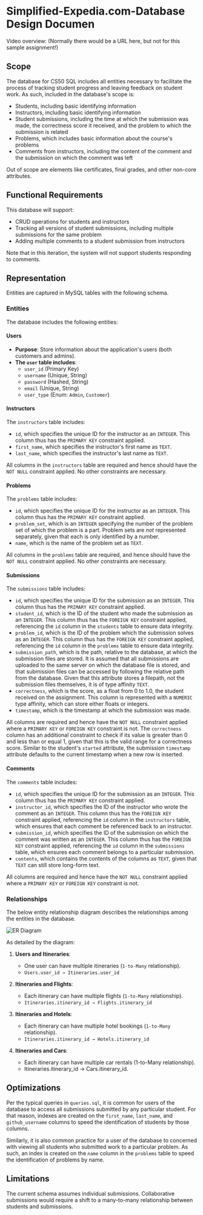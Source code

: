 # Simplified-Expedia.com-Database Design Documen

Video overview: (Normally there would be a URL here, but not for this sample assignment!)

## Scope

The database for CS50 SQL includes all entities necessary to facilitate the process of tracking student progress and leaving feedback on student work. As such, included in the database's scope is:

* Students, including basic identifying information
* Instructors, including basic identifying information
* Student submissions, including the time at which the submission was made, the correctness score it received, and the problem to which the submission is related
* Problems, which includes basic information about the course's problems
* Comments from instructors, including the content of the comment and the submission on which the comment was left

Out of scope are elements like certificates, final grades, and other non-core attributes.

## Functional Requirements

This database will support:

* CRUD operations for students and instructors
* Tracking all versions of student submissions, including multiple submissions for the same problem
* Adding multiple comments to a student submission from instructors

Note that in this iteration, the system will not support students responding to comments.

## Representation

Entities are captured in MySQL tables with the following schema.

### Entities

The database includes the following entities:

#### Users
  
- **Purpose**: Store information about the application's users (both customers and admins).  
- **The `user` table includes**:
  - `user_id` (Primary Key)
  - `username` (Unique, String)
  - `password` (Hashed, String)
  - `email` (Unique, String)
  - `user_type` (Enum: `Admin`, `Customer`)  
#### Instructors

The `instructors` table includes:

* `id`, which specifies the unique ID for the instructor as an `INTEGER`. This column thus has the `PRIMARY KEY` constraint applied.
* `first_name`, which specifies the instructor's first name as `TEXT`.
* `last_name`, which specifies the instructor's last name as `TEXT`.

All columns in the `instructors` table are required and hence should have the `NOT NULL` constraint applied. No other constraints are necessary.

#### Problems

The `problems` table includes:

* `id`, which specifies the unique ID for the instructor as an `INTEGER`. This column thus has the `PRIMARY KEY` constraint applied.
* `problem_set`, which is an `INTEGER` specifying the number of the problem set of which the problem is a part. Problem sets are *not* represented separately, given that each is only identified by a number.
* `name`, which is the name of the problem set as `TEXT`.

All columns in the `problems` table are required, and hence should have the `NOT NULL` constraint applied. No other constraints are necessary.

#### Submissions

The `submissions` table includes:

* `id`, which specifies the unique ID for the submission as an `INTEGER`. This column thus has the `PRIMARY KEY` constraint applied.
* `student_id`, which is the ID of the student who made the submission as an `INTEGER`. This column thus has the `FOREIGN KEY` constraint applied, referencing the `id` column in the `students` table to ensure data integrity.
* `problem_id`, which is the ID of the problem which the submission solves as an `INTEGER`. This column thus has the `FOREIGN KEY` constraint applied, referencing the `id` column in the `problems` table to ensure data integrity.
* `submission_path`, which is the path, relative to the database, at which the submission files are stored. It is assumed that all submissions are uploaded to the same server on which the database file is stored, and that submission files can be accessed by following the relative path from the database. Given that this attribute stores a filepath, not the submission files themselves, it is of type affinity `TEXT`.
* `correctness`, which is the score, as a float from 0 to 1.0, the student received on the assignment. This column is represented with a `NUMERIC` type affinity, which can store either floats or integers.
* `timestamp`, which is the timestamp at which the submission was made.

All columns are required and hence have the `NOT NULL` constraint applied where a `PRIMARY KEY` or `FOREIGN KEY` constraint is not. The `correctness` column has an additional constraint to check if its value is greater than 0 and less than or equal 1, given that this is the valid range for a correctness score. Similar to the student's `started` attribute, the submission `timestamp` attribute defaults to the current timestamp when a new row is inserted.

#### Comments

The `comments` table includes:

* `id`, which specifies the unique ID for the submission as an `INTEGER`. This column thus has the `PRIMARY KEY` constraint applied.
* `instructor_id`, which specifies the ID of the instructor who wrote the comment as an `INTEGER`. This column thus has the `FOREIGN KEY` constraint applied, referencing the `id` column in the `instructors` table, which ensures that each comment be referenced back to an instructor.
* `submission_id`, which specifies the ID of the submission on which the comment was written as an `INTEGER`. This column thus has the `FOREIGN KEY` constraint applied, referencing the `id` column in the `submissions` table, which ensures each comment belongs to a particular submission.
* `contents`, which contains the contents of the columns as `TEXT`, given that `TEXT` can still store long-form text.

All columns are required and hence have the `NOT NULL` constraint applied where a `PRIMARY KEY` or `FOREIGN KEY` constraint is not.

### Relationships

The below entity relationship diagram describes the relationships among the entities in the database.

![ER Diagram](https://github.com/user-attachments/assets/2e1fb72e-7e0a-47dd-8af6-136f2cefba5f)


As detailed by the diagram:

1. **Users and Itineraries**:
   - One user can have multiple itineraries (`1-to-Many` relationship).  
   - `Users.user_id → Itineraries.user_id`  

2. **Itineraries and Flights**:
   - Each itinerary can have multiple flights (`1-to-Many` relationship).  
   - `Itineraries.itinerary_id → Flights.itinerary_id`  

3. **Itineraries and Hotels**:
   - Each itinerary can have multiple hotel bookings (`1-to-Many` relationship).  
   - `Itineraries.itinerary_id → Hotels.itinerary_id`
4. **Itineraries and Cars**:
   - Each itinerary can have multiple car rentals (1-to-Many relationship).
   - Itineraries.itinerary_id → Cars.itinerary_id.
  




## Optimizations

Per the typical queries in `queries.sql`, it is common for users of the database to access all submissions submitted by any particular student. For that reason, indexes are created on the `first_name`, `last_name`, and `github_username` columns to speed the identification of students by those columns.

Similarly, it is also common practice for a user of the database to concerned with viewing all students who submitted work to a particular problem. As such, an index is created on the `name` column in the `problems` table to speed the identification of problems by name.

## Limitations

The current schema assumes individual submissions. Collaborative submissions would require a shift to a many-to-many relationship between students and submissions.
